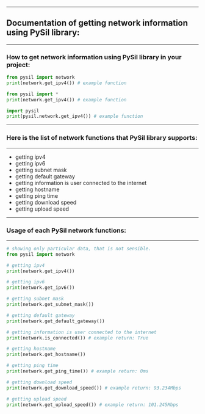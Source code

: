 ------------------------
## Documentation of getting network information using PySil library:
------------------------
### How to get network information using PySil library in your project:
```python
from pysil import network
print(network.get_ipv4()) # example function
```
```python
from pysil import *
print(network.get_ipv4()) # example function
```
```python
import pysil
print(pysil.network.get_ipv4()) # example function
```
------------------------
### Here is the list of network functions that PySil library supports:
------------------------
* getting ipv4
* getting ipv6
* getting subnet mask
* getting default gateway
* getting information is user connected to the internet
* getting hostname
* getting ping time
* getting download speed
* getting upload speed
------------------------
### Usage of each PySil network functions:
------------------------
```python
# showing only particular data, that is not sensible.
from pysil import network

# getting ipv4
print(network.get_ipv4())

# getting ipv6
print(network.get_ipv6())

# getting subnet mask
print(network.get_subnet_mask())

# getting default gateway
print(network.get_default_gateway())

# getting information is user connected to the internet
print(network.is_connected()) # example return: True

# getting hostname
print(network.get_hostname())

# getting ping time
print(network.get_ping_time()) # example return: 0ms

# getting download speed
print(network.get_download_speed()) # example return: 93.234Mbps

# getting upload speed
print(network.get_upload_speed()) # example return: 101.245Mbps
```